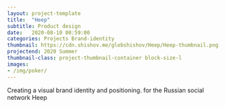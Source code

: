 ```yaml
---
layout: project-template
title:  "Heep"
subtitle: Product design
date:   2020-08-10 00:59:00
categories: Projects Brand-identity
thumbnail: https://cdn.shishov.me/glebshishov/Heep/Heep-thumbnail.png
projectend: 2020 Summer
thumbnail-class: project-thumbnail-container block-size-l
images:
- /img/poker/
---
```

Creating a visual brand identity and positioning. for the Russian social network Heep